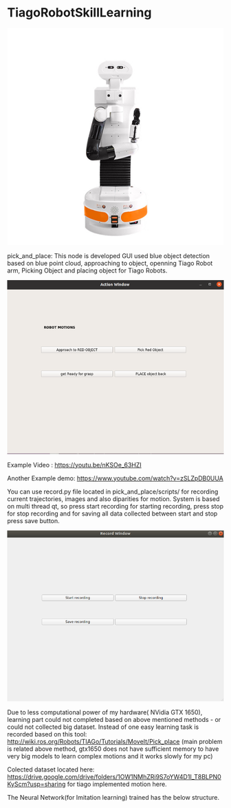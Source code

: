 # TiagoRobotSkillLearning
![Alt Text](https://github.com/btknzn/TiagoRobotSkillLearning/blob/main/TIAGo-Research.jpg)


pick_and_place: This node is developed GUI used blue object detection based on blue point cloud, approaching to object, openning Tiago Robot arm, Picking Object and
placing object for Tiago Robots. 

![Alt Text](https://github.com/btknzn/TiagoRobotSkillLearning/blob/main/tiagoactionGUI.png)

Example Video : https://youtu.be/nKSOe_63HZI


Another Example demo: https://www.youtube.com/watch?v=zSLZpDB0UUA



You can use record.py file located in pick_and_place/scripts/ for recording current trajectories, images and also diparities for motion. System is based on multi thread qt, so press start recording for starting recording, press stop for stop recording and for saving all data collected between start and stop press save button.


![Alt Text](https://github.com/btknzn/TiagoRobotSkillLearning/blob/main/record.png)


Due to less computational power of my hardware( NVidia GTX 1650), learning part could not completed based on above mentioned methods - or could not collected big dataset. Instead of one easy learning task is recorded based on this tool: http://wiki.ros.org/Robots/TIAGo/Tutorials/MoveIt/Pick_place
(main problem is related above method, gtx1650 does not have sufficient memory to have very big models to learn complex motions and it works slowly for my pc) 

Colected dataset located here: https://drive.google.com/drive/folders/1OW1NMhZRi9S7oYW4D1I_T8BLPN0KyScm?usp=sharing for tiago implemented motion here.



The Neural Network(for Imitation learning) trained has the below structure.
